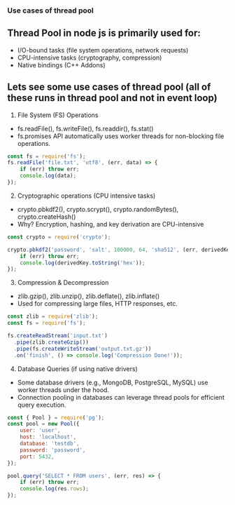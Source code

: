 ### Use cases of thread pool

## Thread Pool in node js is primarily used for:
- I/O-bound tasks (file system operations, network requests)
- CPU-intensive tasks (cryptography, compression)
- Native bindings (C++ Addons)

## Lets see some use cases of thread pool (all of these runs in thread pool and not in event loop)
1. File System (FS) Operations
  - fs.readFile(), fs.writeFile(), fs.readdir(), fs.stat()
  - fs.promises API automatically uses worker threads for non-blocking file operations.
```ts
const fs = require('fs');
fs.readFile('file.txt', 'utf8', (err, data) => {
    if (err) throw err;
    console.log(data);
});
```
2. Cryptographic operations (CPU intensive tasks)
  - crypto.pbkdf2(), crypto.scrypt(), crypto.randomBytes(), crypto.createHash()
  - Why? Encryption, hashing, and key derivation are CPU-intensive
```js
const crypto = require('crypto');

crypto.pbkdf2('password', 'salt', 100000, 64, 'sha512', (err, derivedKey) => {
    if (err) throw err;
    console.log(derivedKey.toString('hex'));
});
```
3. Compression & Decompression
  - zlib.gzip(), zlib.unzip(), zlib.deflate(), zlib.inflate()
  - Used for compressing large files, HTTP responses, etc.
```js
const zlib = require('zlib');
const fs = require('fs');

fs.createReadStream('input.txt')
  .pipe(zlib.createGzip())
  .pipe(fs.createWriteStream('output.txt.gz'))
  .on('finish', () => console.log('Compression Done!'));

```
4. Database Queries (if using native drivers)
  - Some database drivers (e.g., MongoDB, PostgreSQL, MySQL) use worker threads under the hood.
  - Connection pooling in databases can leverage thread pools for efficient query execution.
```js
const { Pool } = require('pg');
const pool = new Pool({
    user: 'user',
    host: 'localhost',
    database: 'testdb',
    password: 'password',
    port: 5432,
});

pool.query('SELECT * FROM users', (err, res) => {
    if (err) throw err;
    console.log(res.rows);
});

```

